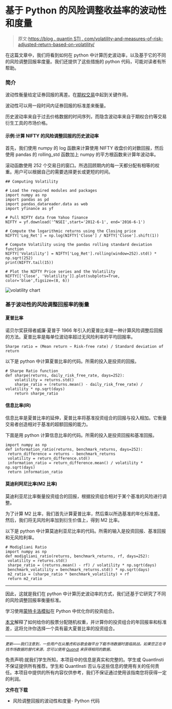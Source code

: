 # 基于 Python 的风险调整收益率的波动性和度量

> 原文:[https://blog . quantin STI . com/volatility-and-measures-of-risk-adjusted-return-based-on-volatility/](https://blog.quantinsti.com/volatility-and-measures-of-risk-adjusted-return-based-on-volatility/)

在这篇文章中，我们将看到如何在 python 中计算历史波动率，以及基于它的不同的风险调整回报率度量。我们还提供了这些措施的 python 代码，可能对读者有所帮助。

### **简介**

波动性衡量给定证券回报的离差。在[期权交易](https://quantra.quantinsti.com/course/options-trading-strategies-python-basic)中起到关键作用。

波动性可以用一段时间内证券回报的标准差来衡量。

历史波动率来自于过去价格数据的时间序列，而隐含波动率来自于期权合约等交易衍生工具的市场价格。

#### **示例:计算 NIFTY 的风险调整回报的历史波动率**

首先，我们使用 numpy 的 log 函数来计算使用 NIFTY 收盘价的对数回报，然后使用 pandas 的 rolling_std 函数加上 numpy 的平方根函数来计算年波动率。

滚动函数使用 252 个交易日的窗口。所选回顾期内的每一天都分配有相等的权重。用户可以根据自己的需要选择更长或更短的时间。

```
## Computing Volatility

# Load the required modules and packages
import numpy as np
import pandas as pd
import pandas_datareader.data as web
import yfinance as yf

# Pull NIFTY data from Yahoo finance 
NIFTY = yf.download('^NSEI',start='2012-6-1', end='2016-6-1')

# Compute the logarithmic returns using the Closing price 
NIFTY['Log_Ret'] = np.log(NIFTY['Close'] / NIFTY['Close'].shift(1))

# Compute Volatility using the pandas rolling standard deviation function
NIFTY['Volatility'] = NIFTY['Log_Ret'].rolling(window=252).std() * np.sqrt(252)
print(NIFTY.tail(15))

# Plot the NIFTY Price series and the Volatility
NIFTY[['Close', 'Volatility']].plot(subplots=True, color='blue',figsize=(8, 6))

```

![volatility chart](../Images/d909e21e30a78ba150ce156e2151498e.png)

### **基于波动性的风险调整回报率的衡量**

#### **夏普比率**

诺贝尔奖获得者威廉·夏普于 1966 年引入的夏普比率是一种计算风险调整后回报的方法。夏普比率是每单位波动率超过无风险利率的平均回报率。

```
Sharpe ratio = (Mean return − Risk-free rate) / Standard deviation of return
```

以下是 python 中计算夏普比率的代码。所需的投入是投资的回报。

```
# Sharpe Ratio function
def sharpe(returns, daily_risk_free_rate, days=252):
    volatility = returns.std() 
    sharpe_ratio = (returns.mean() - daily_risk_free_rate) / volatility * np.sqrt(days)
    return sharpe_ratio
```

#### **信息比率(IR)**

信息比率是夏普比率的延伸，夏普比率将基准投资组合的回报与投入相加。它衡量交易者创造相对于基准的超额回报的能力。

下面是用 python 计算信息比率的代码。所需的投入是投资回报和基准回报。

```
import numpy as np
def information_ratio(returns, benchmark_returns, days=252):
 return_difference = returns - benchmark_returns
 volatility = return_difference.std() 
 information_ratio = return_difference.mean() / volatility * np.sqrt(days)
 return information_ratio
```

#### **莫迪利阿尼比率(M2 比率)**

莫迪利亚尼比率衡量投资组合的回报，根据投资组合相对于某个基准的风险进行调整。

为了计算 M2 比率，我们首先计算夏普比率，然后乘以所选基准的年化标准差。然后，我们将无风险利率加到衍生价值上，得到 M2 比率。

以下是 python 中计算莫迪利亚尼比率的代码。所需的输入是投资回报、基准回报和无风险利率。

```
# Modigliani Ratio
import numpy as np
def modigliani_ratio(returns, benchmark_returns, rf, days=252):
 volatility = returns.std() 
 sharpe_ratio = (returns.mean() - rf) / volatility * np.sqrt(days)
 benchmark_volatility = benchmark_returns.std() * np.sqrt(days)
 m2_ratio = (sharpe_ratio * benchmark_volatility) + rf
 return m2_ratio
```

* * *

因此，这就是我们在 python 中计算历史波动率的方式，我们还基于它研究了不同的风险调整回报率衡量标准。

学习使用[蒙特卡洛模拟](/monte-carlo-simulation/)在 Python 中优化你的投资组合。

[本文](/portfolio-optimization-maximum-return-risk-ratio-python/)解释了如何给你的股票分配随机权重，并计算你的投资组合的年回报率和标准差，这将允许你选择一个具有最大夏普比率的投资组合。

* * *

*<small>更新——我们注意到，一些用户在从雅虎和谷歌金融平台下载市场数据时面临挑战。如果您正在寻找市场数据的替代来源，您可以使用 [Quandl](https://www.quandl.com/) 来获得相同的数据。</small>*

免责声明:就我们学生所知，本项目中的信息是真实和完整的。学生或 QuantInsti 不保证提供所有推荐。学生和 QuantInsti 否认与这些信息的使用有关的任何责任。本项目中提供的所有内容仅供参考，我们不保证通过使用该指南您将获得一定的利润。

**文件在下载**

*   风险调整回报的波动性和度量- Python 代码